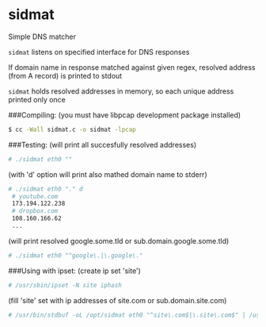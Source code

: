 # sidmat
Simple DNS matcher

`sidmat` listens on specified interface for DNS responses

If domain name in response matched against given regex, resolved address (from A record) is printed to stdout

`sidmat` holds resolved addresses in memory, so each unique address printed only once

###Compiling:
(you must have libpcap development package installed)

```sh
$ cc -Wall sidmat.c -o sidmat -lpcap
```

###Testing:
(will print all succesfully resolved addresses)
```sh
# ./sidmat eth0 ""
```

(with 'd' option will print also mathed domain name to stderr)
```sh
# ./sidmat eth0 "." d
 # youtube.com
 173.194.122.238
 # dropbox.com
 108.160.166.62
 ...
```

(will print resolved google.some.tld or sub.domain.google.some.tld)
```sh
# ./sidmat eth0 "^google\.|\.google\."
```

###Using with ipset:
(create ip set 'site')
```sh
# /usr/sbin/ipset -N site iphash
```

(fill 'site' set with ip addresses of site.com or sub.domain.site.com)
```sh
# /usr/bin/stdbuf -oL /opt/sidmat eth0 "^site\.com$|\.site\.com$" | /usr/bin/xargs -I {} /usr/sbin/ipset -A site {}
